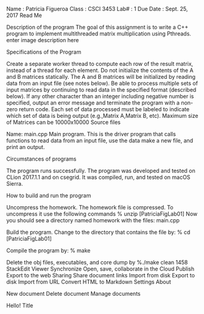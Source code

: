 
Name : Patricia Figueroa
Class : CSCI 3453
Lab# : 1
Due Date : Sept. 25, 2017 
Read Me

Description of the program 
The goal of this assignment is to write a C++ program to implement multithreaded matrix multiplication using Pthreads. 
enter image description here

Specifications of the Program

Create a separate worker thread to compute each row of the result matrix, instead of a thread for each element.
Do not initialize the contents of the A and B matrices statically. The A and B matrices will be initialized by reading data from an input file (see notes below).
Be able to process multiple sets of input matrices by continuing to read data in the specified format (described below). If any other character than an integer including negative number is specified, output an error message and terminate the program with a non-zero return code.
Each set of data processed must be labeled to indicate which set of data is being output (e.g.,Matrix A,Matrix B, etc).
Maximum size of Matrices can be 10000x10000 
Source files

Name: main.cpp 
Main program. 
This is the driver program that calls functions 
to read data from an input file, use the data make a new file, 
and print an output.

Circumstances of programs

The program runs successfully. 
The program was developed and tested on CLion 2017.1.1 and on csegrid. It was compiled, run, and tested on macOS Sierra.

How to build and run the program

Uncompress the homework. The homework file is compressed. 
To uncompress it use the following commands 
% unzip [PatriciaFigLab01]
Now you should see a directory named homework with the files: 
main.cpp

Build the program.
Change to the directory that contains the file by: 
% cd [PatriciaFigLab01]

Compile the program by: 
% make

Delete the obj files, executables, and core dump by 
%./make clean
     1458  
 StackEdit Viewer
 Synchronize
Open, save, collaborate in the Cloud
Publish
Export to the web
Sharing
Share document links
 Import from disk
 Export to disk
 Import from URL
 Convert HTML to Markdown
 Settings
 About

 New document
 Delete document
 Manage documents

Hello!
Title
